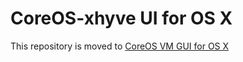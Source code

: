 CoreOS-xhyve UI for OS X
============================

This repository is moved to [CoreOS VM GUI for OS X](https://github.com/rimusz/coreos-osx-gui)
